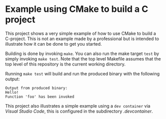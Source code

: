 # Example using CMake to build a C project
This project shows a very simple example of how to use CMake to build a C-project. This is not an example made by a professional but is intended to illustrate how it can be done to get you started.

Building is done by invoking `make`. You can also run the make target `test` by simply invoking `make test`. Note that the top level Makefile assumes that the top level of this repository is the current working directory.

Running `make test` will build and run the produced binary with the following output:
```
Output from produced binary:
Hello!
Function 'foo' has been invoked
```

This project also illustrates a simple example using a `dev container` via _Visual Studio Code_, this is configured in the subdirectory _.devcontainer_.